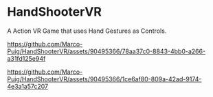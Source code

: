 # HandShooterVR
A Action VR Game that uses Hand Gestures as Controls.


https://github.com/Marco-Puig/HandShooterVR/assets/90495366/78aa37c0-8843-4bb0-a266-a31fd125e94f

https://github.com/Marco-Puig/HandShooterVR/assets/90495366/1ce6af80-809a-42ad-9174-4e3a1a57c207

